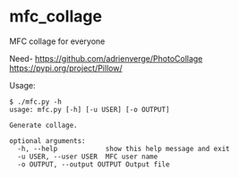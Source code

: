 # mfc_collage
MFC collage for everyone

Need-
https://github.com/adrienverge/PhotoCollage
https://pypi.org/project/Pillow/

Usage:
```
$ ./mfc.py -h
usage: mfc.py [-h] [-u USER] [-o OUTPUT]

Generate collage.

optional arguments:
  -h, --help            show this help message and exit
  -u USER, --user USER  MFC user name
  -o OUTPUT, --output OUTPUT Output file
```
